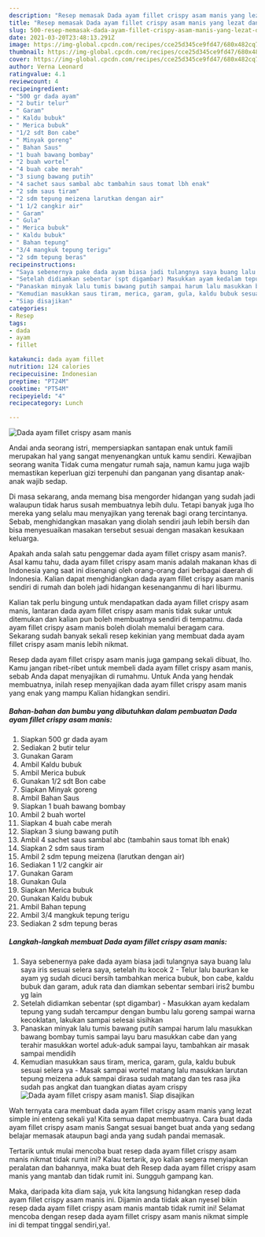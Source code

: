 ```yaml
---
description: "Resep memasak Dada ayam fillet crispy asam manis yang lezat dan Mudah Dibuat"
title: "Resep memasak Dada ayam fillet crispy asam manis yang lezat dan Mudah Dibuat"
slug: 500-resep-memasak-dada-ayam-fillet-crispy-asam-manis-yang-lezat-dan-mudah-dibuat
date: 2021-03-20T23:48:13.291Z
image: https://img-global.cpcdn.com/recipes/cce25d345ce9fd47/680x482cq70/dada-ayam-fillet-crispy-asam-manis-foto-resep-utama.jpg
thumbnail: https://img-global.cpcdn.com/recipes/cce25d345ce9fd47/680x482cq70/dada-ayam-fillet-crispy-asam-manis-foto-resep-utama.jpg
cover: https://img-global.cpcdn.com/recipes/cce25d345ce9fd47/680x482cq70/dada-ayam-fillet-crispy-asam-manis-foto-resep-utama.jpg
author: Verna Leonard
ratingvalue: 4.1
reviewcount: 4
recipeingredient:
- "500 gr dada ayam"
- "2 butir telur"
- " Garam"
- " Kaldu bubuk"
- " Merica bubuk"
- "1/2 sdt Bon cabe"
- " Minyak goreng"
- " Bahan Saus"
- "1 buah bawang bombay"
- "2 buah wortel"
- "4 buah cabe merah"
- "3 siung bawang putih"
- "4 sachet saus sambal abc tambahin saus tomat lbh enak"
- "2 sdm saus tiram"
- "2 sdm tepung meizena larutkan dengan air"
- "1 1/2 cangkir air"
- " Garam"
- " Gula"
- " Merica bubuk"
- " Kaldu bubuk"
- " Bahan tepung"
- "3/4 mangkuk tepung terigu"
- "2 sdm tepung beras"
recipeinstructions:
- "Saya sebenernya pake dada ayam biasa jadi tulangnya saya buang lalu saya iris sesuai selera saya, setelah itu kocok 2 Telur lalu baurkan ke ayam yg sudah dicuci bersih tambahkan merica bubuk, bon cabe, kaldu bubuk dan garam, aduk rata dan diamkan sebentar sembari iris2 bumbu yg lain"
- "Setelah didiamkan sebentar (spt digambar) Masukkan ayam kedalam tepung yang sudah tercampur dengan bumbu lalu goreng sampai warna kecoklatan, lakukan sampai selesai sisihkan"
- "Panaskan minyak lalu tumis bawang putih sampai harum lalu masukkan bawang bombay tumis sampai layu baru masukkan cabe dan yang terahir masukkan wortel aduk-aduk sampai layu, tambahkan air masak sampai mendidih"
- "Kemudian masukkan saus tiram, merica, garam, gula, kaldu bubuk sesuai selera ya Masak sampai wortel matang lalu masukkan larutan tepung meizena aduk sampai dirasa sudah matang dan tes rasa jika sudah pas angkat dan tuangkan diatas ayam crispy"
- "Siap disajikan"
categories:
- Resep
tags:
- dada
- ayam
- fillet

katakunci: dada ayam fillet 
nutrition: 124 calories
recipecuisine: Indonesian
preptime: "PT24M"
cooktime: "PT54M"
recipeyield: "4"
recipecategory: Lunch

---
```



![Dada ayam fillet crispy asam manis](https://img-global.cpcdn.com/recipes/cce25d345ce9fd47/680x482cq70/dada-ayam-fillet-crispy-asam-manis-foto-resep-utama.jpg)

Andai anda seorang istri, mempersiapkan santapan enak untuk famili merupakan hal yang sangat menyenangkan untuk kamu sendiri. Kewajiban seorang  wanita Tidak cuma mengatur rumah saja, namun kamu juga wajib memastikan keperluan gizi terpenuhi dan panganan yang disantap anak-anak wajib sedap.

Di masa  sekarang, anda memang bisa mengorder hidangan yang sudah jadi walaupun tidak harus susah membuatnya lebih dulu. Tetapi banyak juga lho mereka yang selalu mau menyajikan yang terenak bagi orang tercintanya. Sebab, menghidangkan masakan yang diolah sendiri jauh lebih bersih dan bisa menyesuaikan masakan tersebut sesuai dengan masakan kesukaan keluarga. 



Apakah anda salah satu penggemar dada ayam fillet crispy asam manis?. Asal kamu tahu, dada ayam fillet crispy asam manis adalah makanan khas di Indonesia yang saat ini disenangi oleh orang-orang dari berbagai daerah di Indonesia. Kalian dapat menghidangkan dada ayam fillet crispy asam manis sendiri di rumah dan boleh jadi hidangan kesenanganmu di hari liburmu.

Kalian tak perlu bingung untuk mendapatkan dada ayam fillet crispy asam manis, lantaran dada ayam fillet crispy asam manis tidak sukar untuk ditemukan dan kalian pun boleh membuatnya sendiri di tempatmu. dada ayam fillet crispy asam manis boleh diolah memalui beragam cara. Sekarang sudah banyak sekali resep kekinian yang membuat dada ayam fillet crispy asam manis lebih nikmat.

Resep dada ayam fillet crispy asam manis juga gampang sekali dibuat, lho. Kamu jangan ribet-ribet untuk membeli dada ayam fillet crispy asam manis, sebab Anda dapat menyajikan di rumahmu. Untuk Anda yang hendak membuatnya, inilah resep menyajikan dada ayam fillet crispy asam manis yang enak yang mampu Kalian hidangkan sendiri.

<!--inarticleads1-->

##### Bahan-bahan dan bumbu yang dibutuhkan dalam pembuatan Dada ayam fillet crispy asam manis:

1. Siapkan 500 gr dada ayam
1. Sediakan 2 butir telur
1. Gunakan  Garam
1. Ambil  Kaldu bubuk
1. Ambil  Merica bubuk
1. Gunakan 1/2 sdt Bon cabe
1. Siapkan  Minyak goreng
1. Ambil  Bahan Saus
1. Siapkan 1 buah bawang bombay
1. Ambil 2 buah wortel
1. Siapkan 4 buah cabe merah
1. Siapkan 3 siung bawang putih
1. Ambil 4 sachet saus sambal abc (tambahin saus tomat lbh enak)
1. Siapkan 2 sdm saus tiram
1. Ambil 2 sdm tepung meizena (larutkan dengan air)
1. Sediakan 1 1/2 cangkir air
1. Gunakan  Garam
1. Gunakan  Gula
1. Siapkan  Merica bubuk
1. Gunakan  Kaldu bubuk
1. Ambil  Bahan tepung
1. Ambil 3/4 mangkuk tepung terigu
1. Sediakan 2 sdm tepung beras




<!--inarticleads2-->

##### Langkah-langkah membuat Dada ayam fillet crispy asam manis:

1. Saya sebenernya pake dada ayam biasa jadi tulangnya saya buang lalu saya iris sesuai selera saya, setelah itu kocok 2 - Telur lalu baurkan ke ayam yg sudah dicuci bersih tambahkan merica bubuk, bon cabe, kaldu bubuk dan garam, aduk rata dan diamkan sebentar sembari iris2 bumbu yg lain
1. Setelah didiamkan sebentar (spt digambar) - Masukkan ayam kedalam tepung yang sudah tercampur dengan bumbu lalu goreng sampai warna kecoklatan, lakukan sampai selesai sisihkan
1. Panaskan minyak lalu tumis bawang putih sampai harum lalu masukkan bawang bombay tumis sampai layu baru masukkan cabe dan yang terahir masukkan wortel aduk-aduk sampai layu, tambahkan air masak sampai mendidih
1. Kemudian masukkan saus tiram, merica, garam, gula, kaldu bubuk sesuai selera ya - Masak sampai wortel matang lalu masukkan larutan tepung meizena aduk sampai dirasa sudah matang dan tes rasa jika sudah pas angkat dan tuangkan diatas ayam crispy
<img src="//assets-global.cpcdn.com/assets/icons/button_play-2c75c40dde080a61004c1f40b05d8f140eaff45d7e9e6481dc71c63d2e7c4909.png" alt="Dada ayam fillet crispy asam manis">1. Siap disajikan




Wah ternyata cara membuat dada ayam fillet crispy asam manis yang lezat simple ini enteng sekali ya! Kita semua dapat membuatnya. Cara buat dada ayam fillet crispy asam manis Sangat sesuai banget buat anda yang sedang belajar memasak ataupun bagi anda yang sudah pandai memasak.

Tertarik untuk mulai mencoba buat resep dada ayam fillet crispy asam manis nikmat tidak rumit ini? Kalau tertarik, ayo kalian segera menyiapkan peralatan dan bahannya, maka buat deh Resep dada ayam fillet crispy asam manis yang mantab dan tidak rumit ini. Sungguh gampang kan. 

Maka, daripada kita diam saja, yuk kita langsung hidangkan resep dada ayam fillet crispy asam manis ini. Dijamin anda tiidak akan nyesel bikin resep dada ayam fillet crispy asam manis mantab tidak rumit ini! Selamat mencoba dengan resep dada ayam fillet crispy asam manis nikmat simple ini di tempat tinggal sendiri,ya!.

